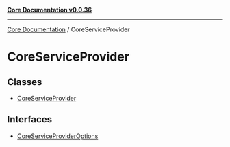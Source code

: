 [**Core Documentation v0.0.36**](../README.md)

***

[Core Documentation](../modules.md) / CoreServiceProvider

# CoreServiceProvider

## Classes

- [CoreServiceProvider](classes/CoreServiceProvider.md)

## Interfaces

- [CoreServiceProviderOptions](interfaces/CoreServiceProviderOptions.md)
